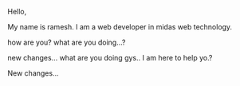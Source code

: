 
Hello,

My name is ramesh. I am a web developer in midas web technology.

how are you? what are you doing...?


new changes... what are you doing gys..
I am here to help yo.?

New changes...

